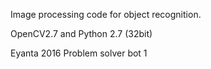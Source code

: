 Image processing code for object recognition.


OpenCV2.7 and Python 2.7 (32bit)

Eyanta 2016 Problem solver bot 1